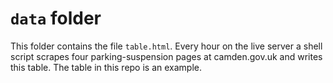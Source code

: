 `data` folder
=============
This folder contains the file `table.html`.
Every hour on the live server a shell script scrapes four parking-suspension pages at camden.gov.uk and writes this table. 
The table in this repo is an example.